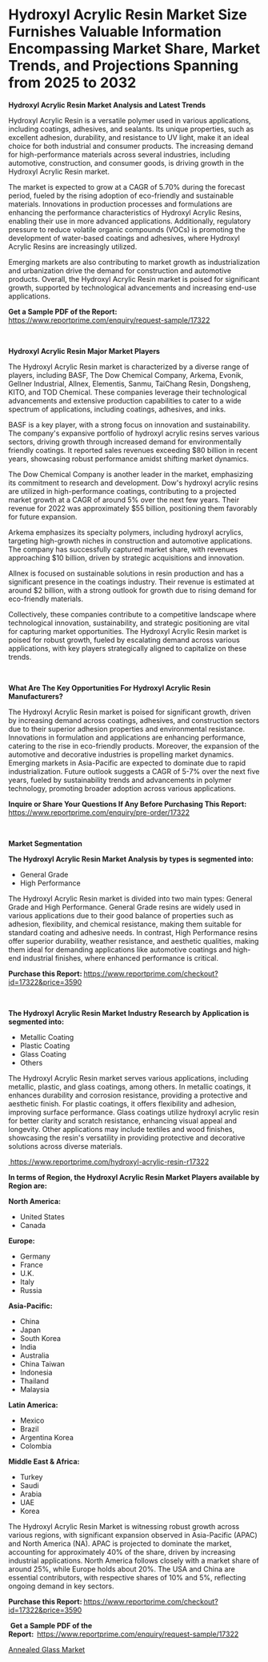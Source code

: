 <p><h1>Hydroxyl Acrylic Resin Market Size Furnishes Valuable Information Encompassing Market Share, Market Trends, and Projections Spanning from 2025 to 2032</h1></p><p><strong>Hydroxyl Acrylic Resin Market Analysis and Latest Trends</strong></p>
<p><p>Hydroxyl Acrylic Resin is a versatile polymer used in various applications, including coatings, adhesives, and sealants. Its unique properties, such as excellent adhesion, durability, and resistance to UV light, make it an ideal choice for both industrial and consumer products. The increasing demand for high-performance materials across several industries, including automotive, construction, and consumer goods, is driving growth in the Hydroxyl Acrylic Resin market.</p><p>The market is expected to grow at a CAGR of 5.70% during the forecast period, fueled by the rising adoption of eco-friendly and sustainable materials. Innovations in production processes and formulations are enhancing the performance characteristics of Hydroxyl Acrylic Resins, enabling their use in more advanced applications. Additionally, regulatory pressure to reduce volatile organic compounds (VOCs) is promoting the development of water-based coatings and adhesives, where Hydroxyl Acrylic Resins are increasingly utilized.</p><p>Emerging markets are also contributing to market growth as industrialization and urbanization drive the demand for construction and automotive products. Overall, the Hydroxyl Acrylic Resin market is poised for significant growth, supported by technological advancements and increasing end-use applications.</p></p>
<p><strong>Get a Sample PDF of the Report:&nbsp;</strong> <a href="https://www.reportprime.com/enquiry/request-sample/17322?utm_campaign=2462&utm_medium=2&utm_source=Github&utm_content=ia&utm_term=18032025&utm_id=hydroxyl-acrylic-resin">https://www.reportprime.com/enquiry/request-sample/17322</a></p>
<p>&nbsp;</p>
<p><strong>Hydroxyl Acrylic Resin Major Market Players</strong></p>
<p><p>The Hydroxyl Acrylic Resin market is characterized by a diverse range of players, including BASF, The Dow Chemical Company, Arkema, Evonik, Gellner Industrial, Allnex, Elementis, Sanmu, TaiChang Resin, Dongsheng, KITO, and TOD Chemical. These companies leverage their technological advancements and extensive production capabilities to cater to a wide spectrum of applications, including coatings, adhesives, and inks.</p><p>BASF is a key player, with a strong focus on innovation and sustainability. The company's expansive portfolio of hydroxyl acrylic resins serves various sectors, driving growth through increased demand for environmentally friendly coatings. It reported sales revenues exceeding $80 billion in recent years, showcasing robust performance amidst shifting market dynamics.</p><p>The Dow Chemical Company is another leader in the market, emphasizing its commitment to research and development. Dow's hydroxyl acrylic resins are utilized in high-performance coatings, contributing to a projected market growth at a CAGR of around 5% over the next few years. Their revenue for 2022 was approximately $55 billion, positioning them favorably for future expansion.</p><p>Arkema emphasizes its specialty polymers, including hydroxyl acrylics, targeting high-growth niches in construction and automotive applications. The company has successfully captured market share, with revenues approaching $10 billion, driven by strategic acquisitions and innovation.</p><p>Allnex is focused on sustainable solutions in resin production and has a significant presence in the coatings industry. Their revenue is estimated at around $2 billion, with a strong outlook for growth due to rising demand for eco-friendly materials.</p><p>Collectively, these companies contribute to a competitive landscape where technological innovation, sustainability, and strategic positioning are vital for capturing market opportunities. The Hydroxyl Acrylic Resin market is poised for robust growth, fueled by escalating demand across various applications, with key players strategically aligned to capitalize on these trends.</p></p>
<p>&nbsp;</p>
<p><strong>What Are The Key Opportunities For Hydroxyl Acrylic Resin Manufacturers?</strong></p>
<p><p>The Hydroxyl Acrylic Resin market is poised for significant growth, driven by increasing demand across coatings, adhesives, and construction sectors due to their superior adhesion properties and environmental resistance. Innovations in formulation and applications are enhancing performance, catering to the rise in eco-friendly products. Moreover, the expansion of the automotive and decorative industries is propelling market dynamics. Emerging markets in Asia-Pacific are expected to dominate due to rapid industrialization. Future outlook suggests a CAGR of 5-7% over the next five years, fueled by sustainability trends and advancements in polymer technology, promoting broader adoption across various applications.</p></p>
<p><strong>Inquire or Share Your Questions If Any Before Purchasing This Report:</strong> <a href="https://www.reportprime.com/enquiry/pre-order/17322?utm_campaign=2462&utm_medium=2&utm_source=Github&utm_content=ia&utm_term=18032025&utm_id=hydroxyl-acrylic-resin">https://www.reportprime.com/enquiry/pre-order/17322</a></p>
<p>&nbsp;</p>
<p><strong>Market Segmentation</strong></p>
<p><strong>The Hydroxyl Acrylic Resin Market Analysis by types is segmented into:</strong></p>
<p><ul><li>General Grade</li><li>High Performance</li></ul></p>
<p><p>The Hydroxyl Acrylic Resin market is divided into two main types: General Grade and High Performance. General Grade resins are widely used in various applications due to their good balance of properties such as adhesion, flexibility, and chemical resistance, making them suitable for standard coating and adhesive needs. In contrast, High Performance resins offer superior durability, weather resistance, and aesthetic qualities, making them ideal for demanding applications like automotive coatings and high-end industrial finishes, where enhanced performance is critical.</p></p>
<p><strong>Purchase this Report:&nbsp;</strong><a href="https://www.reportprime.com/checkout?id=17322&price=3590&utm_campaign=2462&utm_medium=2&utm_source=Github&utm_content=ia&utm_term=18032025&utm_id=hydroxyl-acrylic-resin">https://www.reportprime.com/checkout?id=17322&price=3590</a></p>
<p>&nbsp;</p>
<p><strong>The Hydroxyl Acrylic Resin Market Industry Research by Application is segmented into:</strong></p>
<p><ul><li>Metallic Coating</li><li>Plastic Coating</li><li>Glass Coating</li><li>Others</li></ul></p>
<p><p>The Hydroxyl Acrylic Resin market serves various applications, including metallic, plastic, and glass coatings, among others. In metallic coatings, it enhances durability and corrosion resistance, providing a protective and aesthetic finish. For plastic coatings, it offers flexibility and adhesion, improving surface performance. Glass coatings utilize hydroxyl acrylic resin for better clarity and scratch resistance, enhancing visual appeal and longevity. Other applications may include textiles and wood finishes, showcasing the resin's versatility in providing protective and decorative solutions across diverse materials.</p></p>
<p><a href="https://www.reportprime.com/hydroxyl-acrylic-resin-r17322?utm_campaign=2462&utm_medium=2&utm_source=Github&utm_content=ia&utm_term=18032025&utm_id=hydroxyl-acrylic-resin">&nbsp;https://www.reportprime.com/hydroxyl-acrylic-resin-r17322</a></p>
<p><strong>In terms of Region, the Hydroxyl Acrylic Resin Market Players available by Region are:</strong></p>
<p>
    <p> <strong> North America: </strong>
        <ul>
            <li>United States</li>
            <li>Canada</li>
        </ul>
        </p> 
    <p> <strong> Europe: </strong>
        <ul>
            <li>Germany</li>
            <li>France</li>
            <li>U.K.</li>
            <li>Italy</li>
            <li>Russia</li>
        </ul>
        </p> 
    <p> <strong> Asia-Pacific: </strong>
        <ul>
            <li>China</li>
            <li>Japan</li>
            <li>South Korea</li>
            <li>India</li>
            <li>Australia</li>
            <li>China Taiwan</li>
            <li>Indonesia</li>
            <li>Thailand</li>
            <li>Malaysia</li>
        </ul>
        </p> 
    <p> <strong> Latin America: </strong>
        <ul>
            <li>Mexico</li>
            <li>Brazil</li>
            <li>Argentina Korea</li>
            <li>Colombia</li>
        </ul>
        </p> 
    <p> <strong> Middle East & Africa: </strong>
        <ul>
            <li>Turkey</li>
            <li>Saudi</li>
            <li>Arabia</li>
            <li>UAE</li>
            <li>Korea</li>
        </ul>
    </p>
    </p>
<p><p>The Hydroxyl Acrylic Resin Market is witnessing robust growth across various regions, with significant expansion observed in Asia-Pacific (APAC) and North America (NA). APAC is projected to dominate the market, accounting for approximately 40% of the share, driven by increasing industrial applications. North America follows closely with a market share of around 25%, while Europe holds about 20%. The USA and China are essential contributors, with respective shares of 10% and 5%, reflecting ongoing demand in key sectors.</p></p>
<p><strong>Purchase this Report: </strong><a href="https://www.reportprime.com/checkout?id=17322&price=3590&utm_campaign=2462&utm_medium=2&utm_source=Github&utm_content=ia&utm_term=18032025&utm_id=hydroxyl-acrylic-resin">https://www.reportprime.com/checkout?id=17322&price=3590</a></p>
<p>&nbsp;<strong>Get a Sample PDF of the Report:&nbsp;&nbsp;</strong><a href="https://www.reportprime.com/enquiry/request-sample/17322?utm_campaign=2462&utm_medium=2&utm_source=Github&utm_content=ia&utm_term=18032025&utm_id=hydroxyl-acrylic-resin">https://www.reportprime.com/enquiry/request-sample/17322</a></p>
<p><strong></strong></p>
<p><p><a href="https://github.com/kathiestrine5ty/Market-Research-Report-List-1/blob/main/annealed-glass-market.md?utm_campaign=2462&utm_medium=2&utm_source=Github&utm_content=ia&utm_term=18032025&utm_id=hydroxyl-acrylic-resin">Annealed Glass Market</a></p></p>